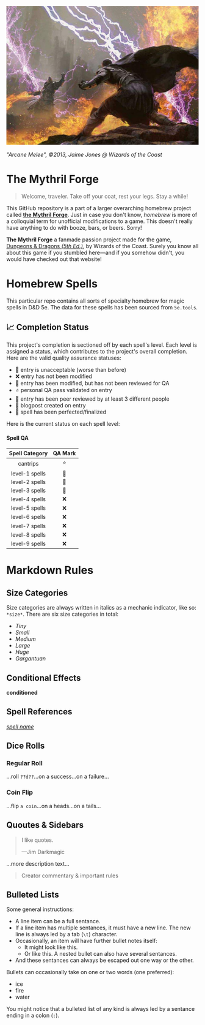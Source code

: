 ![Arcane Melee Art](images/arcane-duel.jpg)

*"Arcane Melee", &copy;2013, Jaime Jones &commat; Wizards of the Coast*

# **The Mythril Forge**
> Welcome, traveler.
> Take off your coat, rest your legs.
> Stay a while!

This GitHub repository is a part of a larger overarching homebrew project called [**the Mythril Forge**](https://github.com/mythril-forge).
Just in case you don't know, *homebrew* is more of a colloquial term for unofficial modifications to a game.
This doesn't really have anything to do with booze, bars, or beers.
Sorry!

**The Mythril Forge** a fanmade passion project made for the game, [Dungeons &amp; Dragons *(5th Ed.)*](https://dnd.wizards.com), by Wizards of the Coast.
Surely you know all about this game if you stumbled here&mdash;and if you somehow didn't, you would have checked out that website!

# Homebrew Spells
This particular repo contains all sorts of specialty homebrew for magic spells in D&amp;D 5e.
The data for these spells has been sourced from `5e.tools`.

## :chart_with_upwards_trend: Completion Status
This project's completion is sectioned off by each spell's level.
Each level is assigned a status, which contributes to the project's overall completion.
Here are the valid quality assurance statuses:
- :shit: entry is unacceptable (worse than before)
- :x: entry has not been modified
- :blossom: entry has been modified, but has not been reviewed for QA
- :star: personal QA pass validated on entry
- :star2: entry has been peer reviewed by at least 3 different people
- :stars: blogpost created on entry
- :white_flower: spell has been perfected/finalized

Here is the current status on each spell level:

#### Spell QA
| Spell Category | QA Mark   |
|:--------------:|:---------:|
| cantrips       | :star:    |
| level-1 spells | :blossom: |
| level-2 spells | :blossom: |
| level-3 spells | :blossom: |
| level-4 spells | :x:       |
| level-5 spells | :x:       |
| level-6 spells | :x:       |
| level-7 spells | :x:       |
| level-8 spells | :x:       |
| level-9 spells | :x:       |

# Markdown Rules
## Size Categories
Size categories are always written in italics as a mechanic indicator, like so: `*size*`. There are six size categories in total:
- *Tiny*
- *Small*
- *Medium*
- *Large*
- *Huge*
- *Gargantuan*

## Conditional Effects
**conditioned**

## Spell References
[*spell name*](./)

## Dice Rolls
### Regular Roll
…roll `??d??`…on a success…on a failure…

### Coin Flip
…flip `a coin`…on a heads…on a tails…

## Quoutes &amp; Sidebars
> I like quotes.
> 
> &mdash;Jim Darkmagic

&hellip;more description text&hellip;

> Creator commentary &amp; important rules

## Bulleted Lists
Some general instructions:
- A line item can be a full sentance.
- If a line item has multiple sentances, it must have a new line.
	The new line is always led by a tab (`\t`) character.
- Occasionally, an item will have further bullet notes itself:
	- It might look like this.
	- Or like this.
		A nested bullet can also have several sentances.
- And these sentances can always be escaped out one way or the other.

Bullets can occasionally take on one or two words (one preferred):
- ice
- fire
- water

You might notice that a bulleted list of any kind is always led by a sentance ending in a colon (`:`).
